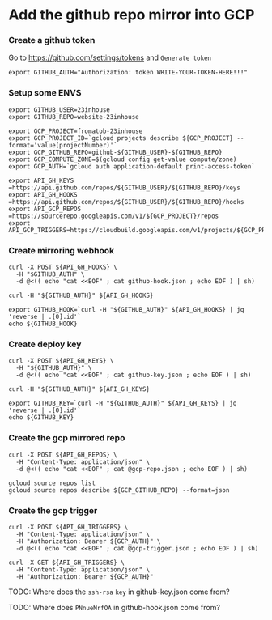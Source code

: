 # Add the github repo mirror into GCP

### Create a github token

Go to https://github.com/settings/tokens and `Generate token`

```
export GITHUB_AUTH="Authorization: token WRITE-YOUR-TOKEN-HERE!!!"
```

### Setup some ENVS
```
export GITHUB_USER=23inhouse
export GITHUB_REPO=website-23inhouse

export GCP_PROJECT=fromatob-23inhouse
export GCP_PROJECT_ID=`gcloud projects describe ${GCP_PROJECT} --format='value(projectNumber)'`
export GCP_GITHUB_REPO=github-${GITHUB_USER}-${GITHUB_REPO}
export GCP_COMPUTE_ZONE=$(gcloud config get-value compute/zone)
export GCP_AUTH=`gcloud auth application-default print-access-token`

export API_GH_KEYS     =https://api.github.com/repos/${GITHUB_USER}/${GITHUB_REPO}/keys
export API_GH_HOOKS    =https://api.github.com/repos/${GITHUB_USER}/${GITHUB_REPO}/hooks
export API_GCP_REPOS   =https://sourcerepo.googleapis.com/v1/${GCP_PROJECT}/repos
export API_GCP_TRIGGERS=https://cloudbuild.googleapis.com/v1/projects/${GCP_PROJECT_ID}/triggers
```

### Create mirroring webhook
```
curl -X POST ${API_GH_HOOKS} \
  -H "$GITHUB_AUTH" \
  -d @<(( echo "cat <<EOF" ; cat github-hook.json ; echo EOF ) | sh)

curl -H "${GITHUB_AUTH}" ${API_GH_HOOKS}

export GITHUB_HOOK=`curl -H "${GITHUB_AUTH}" ${API_GH_HOOKS} | jq 'reverse | .[0].id'`
echo ${GITHUB_HOOK}
```

### Create deploy key
```
curl -X POST ${API_GH_KEYS} \
  -H "${GITHUB_AUTH}" \
  -d @<(( echo "cat <<EOF" ; cat github-key.json ; echo EOF ) | sh)

curl -H "${GITHUB_AUTH}" ${API_GH_KEYS}

export GITHUB_KEY=`curl -H "${GITHUB_AUTH}" ${API_GH_KEYS} | jq 'reverse | .[0].id'`
echo ${GITHUB_KEY}
```

### Create the gcp mirrored repo
```
curl -X POST ${API_GH_REPOS} \
  -H "Content-Type: application/json" \
  -d @<(( echo "cat <<EOF" ; cat @gcp-repo.json ; echo EOF ) | sh)

gcloud source repos list
gcloud source repos describe ${GCP_GITHUB_REPO} --format=json
```


### Create the gcp trigger
```
curl -X POST ${API_GH_TRIGGERS} \
  -H "Content-Type: application/json" \
  -H "Authorization: Bearer ${GCP_AUTH}" \
  -d @<(( echo "cat <<EOF" ; cat @gcp-trigger.json ; echo EOF ) | sh)

curl -X GET ${API_GH_TRIGGERS} \
  -H "Content-Type: application/json" \
  -H "Authorization: Bearer ${GCP_AUTH}"
```


TODO: Where does the `ssh-rsa` `key` in github-key.json come from?

TODO: Where does `PNnueMrfOA` in github-hook.json come from?

